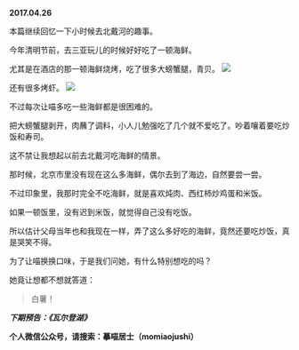 
          
**2017.04.26**

本篇继续回忆一下小时候去北戴河的趣事。

今年清明节前，去三亚玩儿的时候好好吃了一顿海鲜。

尤其是在酒店的那一顿海鲜烧烤，吃了很多大螃蟹腿，青贝。
![](https://mmbiz.qlogo.cn/mmbiz_jpg/uDI3FLln00ZnZ9VLUc7Bsicib8RJNLkz0m1t2DpmX4DRnSs4AwAC5Z7qdibFErS2MTiaHV9KEK3xynUC4IXQakgqnA/0?wx_fmt=jpeg)


还有很多烤虾。
![](https://mmbiz.qlogo.cn/mmbiz_jpg/uDI3FLln00ZnZ9VLUc7Bsicib8RJNLkz0mfzBA7n1h6TvNKC6fSBEkHwW6icMREsxq0pK36kNHLvgAIfTFJdXmA0A/0?wx_fmt=jpeg)


不过每次让喵多吃一些海鲜都是很困难的。

把大螃蟹腿剥开，肉蘸了调料，小人儿勉强吃了几个就不爱吃了。吵着嚷着要吃炒饭和寿司。

这不禁让我想起以前去北戴河吃海鲜的情景。

那时候，北京市里没有现在这么多海鲜，偶尔去到了海边，自然要尝一尝。

不过印象里，我那时完全不吃海鲜，就是喜欢炖肉、西红柿炒鸡蛋和米饭。

如果一顿饭里，没有迟到米饭，就觉得自己没有吃饭。

所以估计父母当年也和我现在一样，弄了这么多好吃的海鲜，竟然还要吃炒饭，真是哭笑不得。

为了让喵换换口味，于是我们问她，有什么特别想吃的吗？

她竟让想都不想就答道：
>白薯！



***下期预告：《瓦尔登湖》***


**个人微信公众号，请搜索：摹喵居士（momiaojushi）**

        